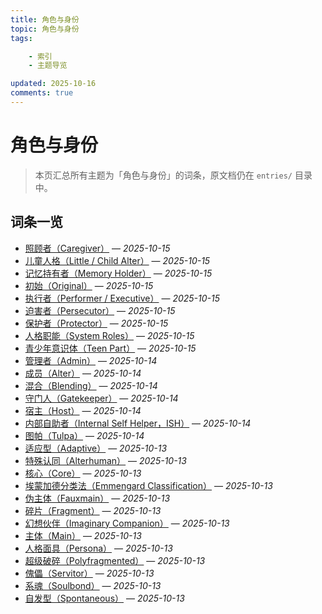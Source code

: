 ```yaml
---
title: 角色与身份
topic: 角色与身份
tags:

    - 索引
    - 主题导览

updated: 2025-10-16
comments: true
---
```


# 角色与身份

> 本页汇总所有主题为「角色与身份」的词条，原文档仍在 `entries/` 目录中。

## 词条一览

- [照顾者（Caregiver）](Caregiver.md) — *2025-10-15*
- [儿童人格（Little / Child Alter）](Child-Alter.md) — *2025-10-15*
- [记忆持有者（Memory Holder）](Memory-Holder.md) — *2025-10-15*
- [初始（Original）](Original.md) — *2025-10-15*
- [执行者（Performer / Executive）](Performer-Executive.md) — *2025-10-15*
- [迫害者（Persecutor）](Persecutor.md) — *2025-10-15*
- [保护者（Protector）](Protector.md) — *2025-10-15*
- [人格职能（System Roles）](System-Roles.md) — *2025-10-15*
- [青少年意识体（Teen Part）](Teen.md) — *2025-10-15*
- [管理者（Admin）](Admin.md) — *2025-10-14*
- [成员（Alter）](Alter.md) — *2025-10-14*
- [混合（Blending）](Blending.md) — *2025-10-14*
- [守门人（Gatekeeper）](Gatekeeper.md) — *2025-10-14*
- [宿主（Host）](Host.md) — *2025-10-14*
- [内部自助者（Internal Self Helper，ISH）](Internal-Self-Helper-ISH.md) — *2025-10-14*
- [图帕（Tulpa）](Tulpa.md) — *2025-10-14*
- [适应型（Adaptive）](Adaptive.md) — *2025-10-13*
- [特殊认同（Alterhuman）](Alterhuman.md) — *2025-10-13*
- [核心（Core）](Core.md) — *2025-10-13*
- [埃蒙加德分类法（Emmengard Classification）](Emmengard-Classification.md) — *2025-10-13*
- [伪主体（Fauxmain）](Fauxmain.md) — *2025-10-13*
- [碎片（Fragment）](Fragment.md) — *2025-10-13*
- [幻想伙伴（Imaginary Companion）](Imaginary-Companion.md) — *2025-10-13*
- [主体（Main）](Main.md) — *2025-10-13*
- [人格面具（Persona）](Persona.md) — *2025-10-13*
- [超级破碎（Polyfragmented）](Polyfragmented.md) — *2025-10-13*
- [傀儡（Servitor）](Servitor.md) — *2025-10-13*
- [系魂（Soulbond）](Soulbond.md) — *2025-10-13*
- [自发型（Spontaneous）](Spontaneous.md) — *2025-10-13*
